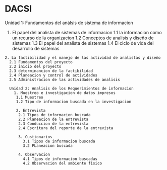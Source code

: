 # DACSI
Unidad 1: Fundamentos del análsis de sistema de informacion
  1. El papel del analista de sistemas de informacion 
    1.1 la informacion como un recurso de la organizacion 
    1.2 Conceptos de analisis y diseño de sistemas 
    1.3 El papel del analista de sistemas
    1.4 El ciclo de vida del desarrollo de sistemas
    
    2. La factibilidad y el manejo de las actividad de analistas y diseño 
      2.1 Fundamentos del proyecto
      2.2 inicio del proyecto
      2.3 determinancion de la factibilidad
      2.4 Planeacion y control de actividades
      2.5 Administracion de las actividades de analisis
      
      Unidad 2: Analisis de los Requerimientos de informacion 
        1. Muestreo e investigacion de datos impresos
         1.1 Muestreo
         1.2 Tipo de informacion buscada en la investigacion 
         
         2. Entrevista
          2.1 Tipos de informacion buscada
          2.2 Planeacion de la entrevista
          2.3 Conduccion de la entrevista
          2.4 Escritura del reporte de la entrevista
          
          3. Custionarios
            3.1 Tipos de informacion buscada
            3.2 PLaneacion buscada 
            
          4. Observacion 
            4.1 Tipos de informacion buscadas
            4.2 Observacion del ambiente fisico
         
